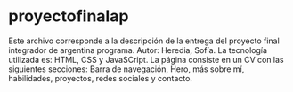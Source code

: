 # proyectofinalap
Este archivo corresponde a la descripción de la entrega del proyecto final integrador de argentina programa.
Autor: Heredia, Sofía.
La tecnología utilizada es: HTML, CSS y JavaSCript.
La página consiste en un CV con las siguientes secciones: Barra de navegación, Hero, más sobre mí, habilidades, proyectos, redes sociales y contacto.
